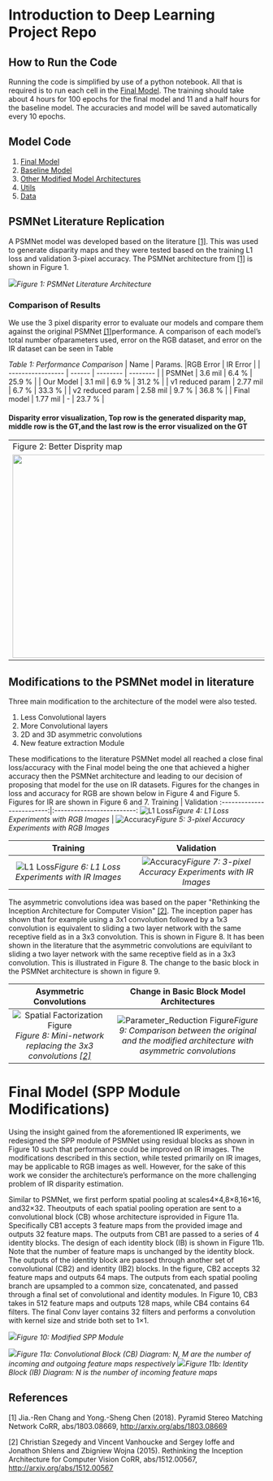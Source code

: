 
# Introduction to Deep Learning Project Repo

## How to Run the Code

Running the code is simplified by use of a python notebook. All that is required is to run each cell in the [Final Model](Models/Final/psmreimp_ir(1).ipynb). The training should take about 4 hours for 100 epochs for the final model and 11 and a half hours for the baseline model. The accuracies and model will be saved automatically every 10 epochs.

## Model Code

1. [Final Model](Models/Final/psmreimp_ir(1).ipynb)
2. [Baseline Model](Models/Baseline/11785_ProjMidterm_Baseline.ipynb)
3. [Other Modified Model Architectures](Models/Modified/11785_ProjMidterm_Parameter_Reduction.ipynb)
4. [Utils](Utils/plot_util.py)
5. [Data](Utils/data)

## PSMNet Literature Replication 

A PSMNet model was developed based on the literature [[1]](#1).  This was used to generate disparity maps and they were tested based on the training L1 loss and validation 3-pixel accuracy.  The PSMNet architecture from [[1]](#1) is shown in Figure 1.  

![](./Images/Architecture_PSMNet.png)*Figure 1: PSMNet Literature Architecture*

### Comparison of Results
We use the 3 pixel disparity error to evaluate our models and compare them against the original PSMNet [[1]](#1)performance.  A comparison of each model’s total number ofparameters used, error on the RGB dataset, and error on the IR dataset can be seen in Table

*Table 1: Performance Comparison*
| Name              |  Params. |RGB Error | IR Error |
| ----------------- | ------   | -------- | -------- |
| PSMNet            | 3.6 mil  | 6.4 %    | 25.9 %   |
| Our Model         | 3.1 mil  | 6.9 %    | 31.2 %   |
| v1 reduced param  | 2.77 mil | 6.7 %    | 33.3 %   |
| v2 reduced param  | 2.58 mil | 9.7 %    | 36.8 %   |
| Final model       | 1.77 mil | -        | 23.7 %   |
#### Disparity error visualization, Top row is the generated disparity map, middle row is the GT,and the last row is the error visualized on the GT

<table>
  <tr>
    <td>Figure 2: Better Disprity map </td>
     <td>Figure 3: Worse Disparity Map</td>
  </tr>
  <tr>
    <td><img src="./Images/Ref_err.png" width=600 height=400></td>
    <td><img src="./Images/Model_err.png" width=600 height=400></td> 
  </tr>
 </table>

## Modifications to the PSMNet model in literature

Three main modification to the architecture of the model were also tested. 

1. Less Convolutional layers
2. More Convolutional layers
3. 2D and 3D asymmetric convolutions
4. New feature extraction Module 


These modifications to the literature PSMNet model all reached a close final loss/accuracy with the Final model being the one that achieved a higher accuracy then the PSMNet architecture and leading to our decision of proposing that model for the use on IR datasets.  Figures for the changes in loss and accuracy for RGB are shown below in Figure 4 and Figure 5.  Figures for IR are shown in Figure 6 and 7.
             Training                                              |                                        Validation
:-------------------------:|:-------------------------:
![L1 Loss](./Utils/plots/rgb_loss.png)*Figure 4: L1 Loss Experiments with RGB Images*  |  ![Accuracy](./Utils/plots/rgb_acc.png)*Figure 5: 3-pixel Accuracy Experiments with RGB Images*


|            Training                                              |                                        Validation|
:-------------------------:|:-------------------------:
![L1 Loss](./Utils/plots/ir_loss.png)*Figure 6: L1 Loss Experiments with IR Images*  |  ![Accuracy](./Utils/plots/ir_acc.png)*Figure 7: 3-pixel Accuracy Experiments with IR Images*



The asymmetric convolutions idea was based on the paper "Rethinking the Inception Architecture for Computer Vision" [[2]](#2).  The inception paper has shown that for example using a 3x1 convolution followed by a 1x3 convolution is equivalent to sliding a two layer network with the same receptive field as in a 3x3 convolution.  This is shown in Figure 8.  It has been shown in the literature that the asymmetric convolutions are equivilant to sliding a two layer network with the same receptive field as in a 3x3 convolution.  This is illustrated in Figure 8.  The change to the basic block in the PSMNet architecture is shown in figure 9.  


Asymmetric Convolutions                                                                                                     |  Change in Basic Block Model Architectures 
:-------------------------:|:-------------------------:
![Spatial Factorization Figure](./Images/Spatial_Factorization.png)*Figure 8: Mini-network replacing the 3x3 convolutions [[2]](#2)*  |  ![Parameter_Reduction Figure](./Images/Parameter_Reduction.png)*Figure 9: Comparison between the original and the modified architecture with asymmetric convolutions*


# Final Model (SPP Module Modifications)
Using the insight gained from the aforementioned IR experiments, we redesigned the SPP module of PSMNet using residual blocks as shown in Figure 10 such that performance could be improved on IR images. The modifications described in this section, while tested primarily on IR images, may be applicable to RGB images as well. However, for the sake of this work we consider the architecture’s performance on the more challenging problem of IR disparity estimation.

Similar to PSMNet, we first perform spatial pooling at scales4×4,8×8,16×16, and32×32. Theoutputs of each spatial pooling operation are sent to a convolutional block (CB) whose architecture isprovided in Figure 11a. Specifically CB1 accepts 3 feature maps from the provided image and outputs 32 feature maps. The outputs from CB1 are passed to a series of 4 identity blocks. The design of each identity block (IB) is shown in Figure 11b. Note that the number of feature maps is unchanged by the identity block. The outputs of the identity block are passed through another set of convolutional (CB2) and identity (IB2) blocks. In the figure, CB2 accepts 32 feature maps and outputs 64 maps.  The outputs from each spatial pooling branch are upsampled to a common size, concatenated, and passed through a final set of convolutional and identity modules.  In Figure 10, CB3 takes in 512 feature maps and outputs 128 maps, while CB4 contains 64 filters. The final Conv layer contains 32 filters and performs a convolution with kernel size and stride both set to 1×1.

![](./Images/spp_mod.png)*Figure 10: Modified SPP Module*

![](./Images/conv_block.png)*Figure 11a: Convolutional Block (CB) Diagram: N, M are the number of incoming and outgoing feature maps respectively*
![](./Images/identity_block.png)*Figure 11b: Identity Block (IB) Diagram: N is the number of incoming feature maps*



## References
<a id="1">[1]</a> 
Jia.-Ren Chang and Yong.-Sheng Chen (2018). 
Pyramid Stereo Matching Network
CoRR, abs/1803.08669, http://arxiv.org/abs/1803.08669

<a id="2">[2]</a> 
Christian Szegedy and
               Vincent Vanhoucke and
               Sergey Ioffe and
               Jonathon Shlens and
               Zbigniew Wojna (2015). 
Rethinking the Inception Architecture for Computer Vision 
CoRR, abs/1512.00567, http://arxiv.org/abs/1512.00567

